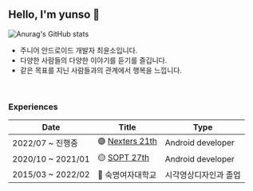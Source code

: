 ## Hello, I'm yunso 👋

![Anurag's GitHub stats](https://github-readme-stats.vercel.app/api?username=yxnsx&count_private=true&theme=discord_old_blurple&hide_border=true)
<br>

- 주니어 안드로이드 개발자 최윤소입니다.
- 다양한 사람들의 다양한 이야기를 듣기를 즐깁니다.
- 같은 목표를 지닌 사람들과의 관계에서 행복을 느낍니다.
<br>

###  Experiences
| Date | Title | Type |
| ---- | ----- | ---- |
| 2022/07 ~ 진행중 | 🟣 [Nexters 21th](https://www.instagram.com/team_nexters/) | Android developer |
| 2020/10 ~ 2021/01 | 🟡 [SOPT 27th](https://www.instagram.com/sopt_official/) | Android developer |
| 2015/03 ~ 2022/02 | 🔵 숙명여자대학교 |  시각영상디자인과 졸업 |
<br>
